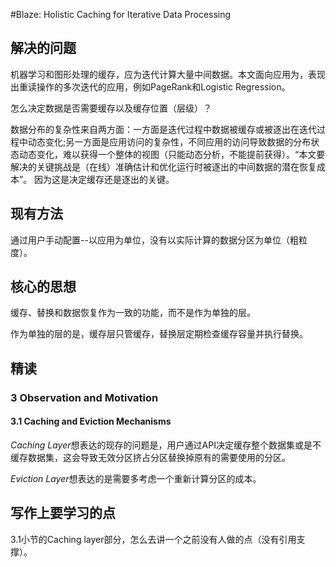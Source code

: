 #Blaze: Holistic Caching for Iterative Data Processing

## 解决的问题
机器学习和图形处理的缓存，应为迭代计算大量中间数据。本文面向应用为，表现出重读操作的多次迭代的应用，例如PageRank和Logistic Regression。

怎么决定数据是否需要缓存以及缓存位置（层级）？


数据分布的复杂性来自两方面：一方面是迭代过程中数据被缓存或被逐出在迭代过程中动态变化;另一方面是应用访问的复杂性，不同应用的访问导致数据的分布状态动态变化，难以获得一个整体的视图（只能动态分析，不能提前获得）。“本文要解决的关键挑战是（在线）准确估计和优化运行时被逐出的中间数据的潜在恢复成本”。
因为这是决定缓存还是逐出的关键。

## 现有方法

通过用户手动配置--以应用为单位，没有以实际计算的数据分区为单位（粗粒度）。


## 核心的思想

缓存、替换和数据恢复作为一致的功能，而不是作为单独的层。

作为单独的层的是，缓存层只管缓存，替换层定期检查缓存容量并执行替换。

## 精读

### 3 Observation and Motivation

#### 3.1 Caching and Eviction Mechanisms

*Caching Layer*想表达的现存的问题是，用户通过API决定缓存整个数据集或是不缓存数据集，这会导致无效分区挤占分区替换掉原有的需要使用的分区。

*Eviction Layer*想表达的是需要多考虑一个重新计算分区的成本。




## 写作上要学习的点

3.1小节的Caching layer部分，怎么去讲一个之前没有人做的点（没有引用支撑）。





